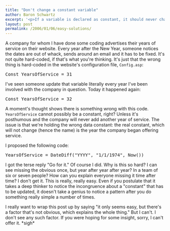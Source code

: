 ```yaml
---
title: "Don't change a constant variable"
author: Baron Schwartz
excerpt: '<p>If a variable is declared as constant, it should never change.  If it needs to be changed, something is wrong.</p>'
layout: post
permalink: /2006/01/06/easy-solutions/
---
```

A company for whom I have done some coding advertises their years of service on their website. Every year after the New Year, someone notices the dates are out of whack, sends around an email and it has to be fixed. It's not quite hard-coded, if that's what you're thinking. It's just that the wrong thing is hard-coded in the website's configuration file, `Config.asp`:

<pre>Const YearsOfService = 31</pre>

I've seen someone update that variable literally every year I've been involved with the company in question. Today it happened again:

<pre>Const YearsOfService = 32</pre>

A moment's thought shows there is something wrong with this code. `YearsOfService` cannot possibly be a constant, right? Unless it's posthumous and the company will never add another year of service. The issue is that we're holding the wrong data constant: the real constant, which will not change (hence the name) is the year the company began offering service.

I proposed the following code:

<pre>YearsOfService = DateDiff("YYYY", "1/1/1974", Now())</pre>

I got the terse reply "Go for it." Of course I did. Why is this so hard? I can see missing the obvious once, but year after year after year? In a team of six or seven people? How can you explain everyone missing it time after time? I don't get it. This is really, really easy. Even if you postulate that it takes a deep thinker to notice the incongruence about a "constant" that has to be updated, it doesn't take a genius to notice a pattern after you do something really simple a number of times.

I really want to wrap this post up by saying "it only seems easy, but there's a factor that's not obvious, which explains the whole thing." But I can't. I don't see any such factor. If you were hoping for some insight, sorry, I can't offer it. \*sigh\*
